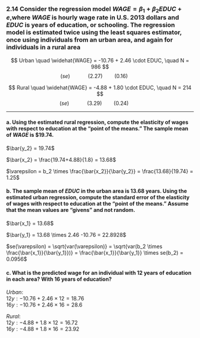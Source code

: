 ### 2.14 Consider the regression model $WAGE =β_1 +β_2EDUC +e$,where $WAGE$ is hourly wage rate in U.S.  2013 dollars and $EDUC$ is years of education, or schooling. The regression model is estimated twice using the least squares estimator, once using individuals from an urban area, and again for individuals in a rural area


$$ Urban \quad \widehat{WAGE} = -10.76 + 2.46 \cdot EDUC, \quad N = 986 $$
$$ (se) \qquad \quad  (2.27) \qquad (0.16) \qquad$$

$$ Rural \quad \widehat{WAGE} = -4.88 + 1.80 \cdot EDUC, \quad N = 214 $$
$$(se) \qquad \quad  (3.29)  \qquad (0.24) \qquad$$    

-----
#### a. Using the estimated rural regression, compute the elasticity of wages with respect to education at the “point of the means.” The sample mean of $WAGE$ is $19.74.
$\bar{y_2} = 19.74$    

$\bar{x_2} = \frac{19.74+4.88}{1.8} = 13.68$    

$\varepsilon = b_2 \times \frac{\bar{x_2}}{\bar{y_2}} = \frac{13.68}{19.74} = 1.25$

#### b. The sample mean of $EDUC$ in the urban area is 13.68 years. Using the estimated urban regression, compute the standard error of the elasticity of wages with respect to education at the “point of the means.” Assume that the mean values are “givens” and not random.
$\bar{x_1} = 13.68$   

$\bar{y_1} = 13.68 \times 2.46 -10.76 = 22.8928$

$se(\varepsilon) = \sqrt{var(\varepsilon)} = \sqrt{var(b_2 \times \frac{\bar{x_1}}{\bar{y_1}})} = \frac{\bar{x_1}}{\bar{y_1}} \times se(b_2) = 0.0956$

#### c. What is the predicted wage for an individual with 12 years of education in each area? With 16 years of education?
$Urban:$    
$12y: -10.76+2.46 \times 12 = 18.76$     
$16y: -10.76+2.46 \times 16 = 28.6$    


$Rural:$    
$12y: -4.88 + 1.8 \times 12 = 16.72$    
$16y: -4.88 + 1.8 \times 16 = 23.92$    
